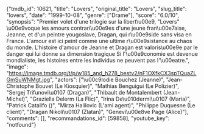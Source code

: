 {"tmdb_id": 10621, "title": "Lovers", "original_title": "Lovers", "slug_title": "lovers", "date": "1999-10-08", "genre": ["Drame"], "score": "6.0/10", "synopsis": "Premier volet d'une trilogie sur la libert\u00e9, \"Lovers\" \u00e9voque les amours contrari\u00e9es d'une jeune fran\u00e7aise, Jeanne, et d'un peintre yougoslave, Dragan, qui r\u00e9side sans visa en France. L'amour est ici peint comme une ultime r\u00e9sistance au chaos du monde. L'histoire d'amour de Jeanne et Dragan est valoris\u00e9e par le danger qui lui donne sa dimension tragique Si l'\u00e9conomie est devenue mondialiste, les histoires entre les individus ne peuvent pas l'\u00eatre.", "image": "https://image.tmdb.org/t/p/w185_and_h278_bestv2/nF1OXfkCX3spTQuaZLGmSuWNMgt.jpg", "actors": ["\u00c9lodie Bouchez (Jeanne)", "Jean-Christophe Bouvet (Le Kiosquier)", "Mathias Benguigui (Le Polizier)", "Sergej Trifunovi\u0107 (Dragan)", "Thibault de Montalembert (Jean-Michel)", "Graziella Delerm (La Flic)", "Irina De\u010dermi\u0107 (Maria)", "Patrick Catalifo ()", "Mirza Halilovic (L'ami agent)", "Philippe Duquesne (Le client)", "Dragan Nikoli\u0107 (Zlatan)", "Genevi\u00e8ve Page (Alice)"], "comments": [], "recommandations_id": [59858], "youtube_key": "notfound"}